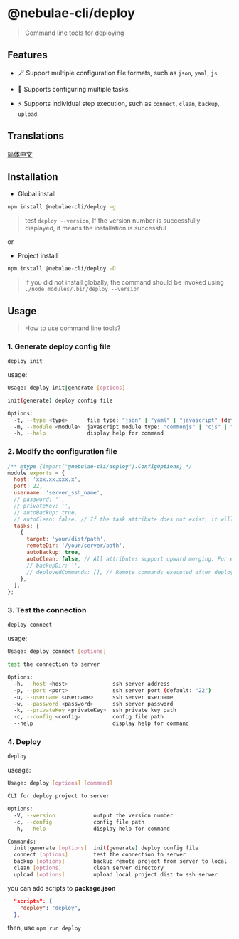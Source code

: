 # @nebulae-cli/deploy

> Command line tools for deploying

## Features

- 🪄 Support multiple configuration file formats, such as `json`, `yaml`, `js`.

- 🚩 Supports configuring multiple tasks.

- ⚡ Supports individual step execution, such as `connect`, `clean`, `backup`, `upload`.

## Translations

[简体中文](./docs/README.zh.md)

## Installation

- Global install

```bash
npm install @nebulae-cli/deploy -g
```

> test `deploy --version`, If the version number is successfully displayed, it means the installation is successful

or

- Project install

```bash
npm install @nebulae-cli/deploy -D
```

> If you did not install globally, the command should be invoked using `./node_modules/.bin/deploy --version`

## Usage

> How to use command line tools?

### 1. Generate deploy config file

```bash
deploy init
```

usage:

```bash
Usage: deploy init|generate [options]

init(generate) deploy config file

Options:
  -t, --type <type>      file type: "json" | "yaml" | "javascript" (default: "javascript")
  -m, --module <module>  javascript module type: "commonjs" | "cjs" | "esm" | "mjs" (default: "cjs")
  -h, --help             display help for command
```

### 2. Modify the configuration file

```js
/** @type {import("@nebulae-cli/deploy").ConfigOptions} */
module.exports = {
  host: 'xxx.xx.xxx.x',
  port: 22,
  username: 'server_ssh_name',
  // password: '',
  // privateKey: '',
  // autoBackup: true,
  // autoClean: false, // If the task attribute does not exist, it will take effect
  tasks: [
    {
      target: 'your/dist/path',
      remoteDir: '/your/server/path',
      autoBackup: true,
      autoClean: false, // All attributes support upward merging. For example, configuration common to all tasks can be configured on the root property
      // backupDir: '',
      // deployedCommands: [], // Remote commands executed after deployment, such as ['cd/var/applications', 'java - jar xxx. jar'], will use && to merge multiple commands
    },
  ],
};
```

### 3. Test the connection

```bash
deploy connect
```

usage:

```bash
Usage: deploy connect [options]

test the connection to server

Options:
  -h, --host <host>              ssh server address
  -p, --port <port>              ssh server port (default: "22")
  -u, --username <username>      ssh server username
  -w, --password <password>      ssh server password
  -k, --privateKey <privateKey>  ssh private key path
  -c, --config <config>          config file path
  --help                         display help for command
```

### 4. Deploy

```bash
deploy
```

useage:

```bash
Usage: deploy [options] [command]

CLI for deploy project to server

Options:
  -V, --version            output the version number
  -c, --config             config file path
  -h, --help               display help for command

Commands:
  init|generate [options]  init(generate) deploy config file
  connect [options]        test the connection to server
  backup [options]         backup remote project from server to local
  clean [options]          clean server directory
  upload [options]         upload local project dist to ssh server
```

you can add scripts to **package.json**

```json
  "scripts": {
    "deploy": "deploy",
  },
```

then, use `npm run deploy`
